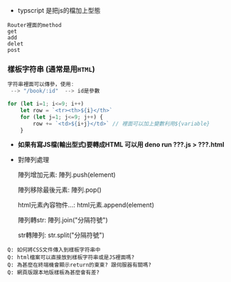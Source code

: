 * typscript 是把js的檔加上型態

```
Router裡面的method
get 
add
delet
post
```

### 樣板字符串 (通常是用` HTML `)

```js
字符串裡面可以傳參，使用:
 --> "/book/:id"  --> id是參數

for (let i=1; i<=9; i++)
	let row = `<tr><th>${i}</th>`
	for (let j=1; j<=9; j++) {
 	    row += `<td>${i+j}</td>` // 裡面可以加上變數利用${variable}
	}
```

* **如果有寫JS檔(輸出型式)要轉成HTML 可以用 deno run ???.js > ???.html**

* 對陣列處理

    陣列增加元素:
    陣列.push(element)
    
    陣列移除最後元素:
    陣列.pop()
    
    html元素內容物件...:
    html元素.append(element)
    
    陣列轉str:
    陣列.join("分隔符號")
    
    str轉陣列:
    str.split("分隔符號")

```
Q: 如何將CSS文件傳入到樣板字符串中
Q: html檔案可以直接放到樣板字符串或是JS裡面嗎?
Q: 為甚麼在終端機會顯示return的東東? 跟伺服器有關嗎?
Q: 網頁版跟本地版樣板為甚麼會有差?
```

